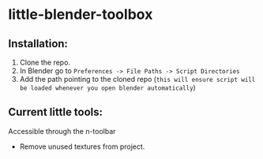 # little-blender-toolbox

## Installation: 
1. Clone the repo.
2. In Blender go to `Preferences -> File Paths -> Script Directories`
2. Add the path pointing to the cloned repo (`this will ensure script will be loaded whenever you open blender automatically`)

## Current little tools:
Accessible through the n-toolbar
- Remove unused textures from project.